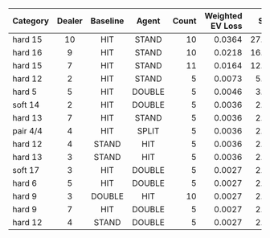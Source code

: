 | Category | Dealer | Baseline | Agent | Count | Weighted EV Loss | Share |
|---|:---:|:---:|:---:|---:|---:|---:|
| hard 15 | 10 | HIT | STAND | 10 | 0.0364 | 27.87% |
| hard 16 | 9 | HIT | STAND | 10 | 0.0218 | 16.72% |
| hard 15 | 7 | HIT | STAND | 11 | 0.0164 | 12.54% |
| hard 12 | 2 | HIT | STAND | 5 | 0.0073 | 5.57% |
| hard 5 | 5 | HIT | DOUBLE | 5 | 0.0046 | 3.48% |
| soft 14 | 2 | HIT | DOUBLE | 5 | 0.0036 | 2.79% |
| hard 13 | 7 | HIT | STAND | 5 | 0.0036 | 2.79% |
| pair 4/4 | 4 | HIT | SPLIT | 5 | 0.0036 | 2.79% |
| hard 12 | 4 | STAND | HIT | 5 | 0.0036 | 2.79% |
| hard 13 | 3 | STAND | HIT | 5 | 0.0036 | 2.79% |
| soft 17 | 3 | HIT | DOUBLE | 5 | 0.0027 | 2.09% |
| hard 6 | 5 | HIT | DOUBLE | 5 | 0.0027 | 2.09% |
| hard 9 | 3 | DOUBLE | HIT | 10 | 0.0027 | 2.09% |
| hard 9 | 7 | HIT | DOUBLE | 5 | 0.0027 | 2.09% |
| hard 12 | 4 | STAND | DOUBLE | 5 | 0.0027 | 2.09% |
